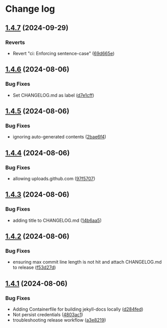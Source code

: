 # Change log

## [1.4.7](https://github.com/sscheib/ansible-role-file_deployment/compare/v1.4.6...v1.4.7) (2024-09-29)


### Reverts

* Revert "ci: Enforcing sentence-case" ([69d665e](https://github.com/sscheib/ansible-role-file_deployment/commit/69d665e5f41e7c71cca5949d5bb458de4469835c))

## [1.4.6](https://github.com/sscheib/ansible-role-file_deployment/compare/v1.4.5...v1.4.6) (2024-08-06)


### Bug Fixes

* Set CHANGELOG.md as label ([d7e1cff](https://github.com/sscheib/ansible-role-file_deployment/commit/d7e1cff0e3712813fdc5d6822c7437bdef80fb8e))

## [1.4.5](https://github.com/sscheib/ansible-role-file_deployment/compare/v1.4.4...v1.4.5) (2024-08-06)


### Bug Fixes

* ignoring auto-generated contents ([2bae6f4](https://github.com/sscheib/ansible-role-file_deployment/commit/2bae6f46bb4f34292bd3a738e5f797c3911cdb6b))

## [1.4.4](https://github.com/sscheib/ansible-role-file_deployment/compare/v1.4.3...v1.4.4) (2024-08-06)


### Bug Fixes

* allowing uploads.github.com ([97f5707](https://github.com/sscheib/ansible-role-file_deployment/commit/97f57074df16fd44190cab997969cdfc708bc109))

## [1.4.3](https://github.com/sscheib/ansible-role-file_deployment/compare/v1.4.2...v1.4.3) (2024-08-06)


### Bug Fixes

* adding title to CHANGELOG.md ([14b6aa5](https://github.com/sscheib/ansible-role-file_deployment/commit/14b6aa578b22ae23f3920019e915ad96e6906373))

## [1.4.2](https://github.com/sscheib/ansible-role-file_deployment/compare/v1.4.1...v1.4.2) (2024-08-06)


### Bug Fixes

* ensuring max commit line length is not hit and attach CHANGELOG.md to release ([f53d27d](https://github.com/sscheib/ansible-role-file_deployment/commit/f53d27d5ad85f0e97d3c9ef119949b7e52bc23b5))

## [1.4.1](https://github.com/sscheib/ansible-role-file_deployment/compare/v1.4.0...v1.4.1) (2024-08-06)


### Bug Fixes

* Adding Containerfile for building jekyll-docs locally ([d284fed](https://github.com/sscheib/ansible-role-file_deployment/commit/d284fed41de9a3487db06453e10502236965b3a3))
* Not persist credentials ([4803ac1](https://github.com/sscheib/ansible-role-file_deployment/commit/4803ac19f0048ec15ae3395055accf96777358e9))
* troubleshooting release workflow ([a3e8219](https://github.com/sscheib/ansible-role-file_deployment/commit/a3e8219e85ce88999290ca63f1d55f9eafda0ac6))

